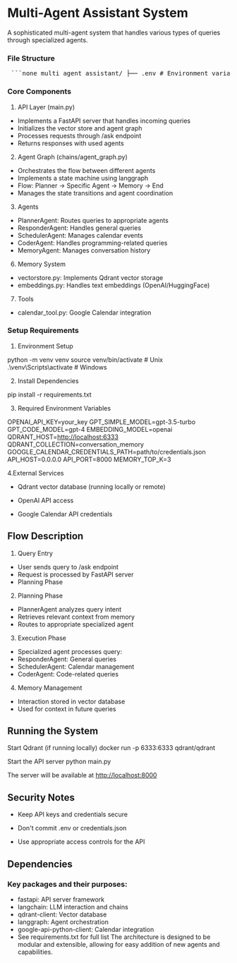 # Multi-Agent Assistant System

A sophisticated multi-agent system that handles various types of queries through specialized agents.

### File Structure

<pre lang="markdown"> ```none multi_agent_assistant/ ├── .env # Environment variables and configuration ├── config.py # Configuration loading and constants ├── credentials.json # Google Calendar API credentials ├── main.py # FastAPI server entry point ├── requirements.txt # Project dependencies ├── agents/ # Individual agent implementations ├── chains/ # Agent orchestration ├── memory/ # Vector storage and embeddings └── tools/ # External service integrations ``` </pre>
### Core Components

1. API Layer (main.py)

* Implements a FastAPI server that handles incoming queries
* Initializes the vector store and agent graph
* Processes requests through /ask endpoint
* Returns responses with used agents

2. Agent Graph (chains/agent\_graph.py)

* Orchestrates the flow between different agents
* Implements a state machine using langgraph
* Flow: Planner → Specific Agent → Memory → End
* Manages the state transitions and agent coordination

3. Agents

* PlannerAgent: Routes queries to appropriate agents
* ResponderAgent: Handles general queries
* SchedulerAgent: Manages calendar events
* CoderAgent: Handles programming-related queries
* MemoryAgent: Manages conversation history

6. Memory System

* vectorstore.py: Implements Qdrant vector storage
* embeddings.py: Handles text embeddings (OpenAI/HuggingFace)

7. Tools

* calendar\_tool.py: Google Calendar integration

### Setup Requirements

1. Environment Setup

python -m venv venv
source venv/bin/activate  # Unix
.\venv\Scripts\activate   # Windows

2. Install Dependencies

pip install -r requirements.txt

3. Required Environment Variables

OPENAI\_API\_KEY=your\_key
GPT\_SIMPLE\_MODEL=gpt-3.5-turbo
GPT\_CODE\_MODEL=gpt-4
EMBEDDING\_MODEL=openai
QDRANT\_HOST=[http://localhost:6333](http://localhost:6333)
QDRANT\_COLLECTION=conversation\_memory
GOOGLE\_CALENDAR\_CREDENTIALS\_PATH=path/to/credentials.json
API\_HOST=0.0.0.0
API\_PORT=8000
MEMORY\_TOP\_K=3

4.External Services

* Qdrant vector database (running locally or remote)

* OpenAI API access

* Google Calendar API credentials

## Flow Description

1. Query Entry

* User sends query to /ask endpoint
* Request is processed by FastAPI server
* Planning Phase

2. Planning Phase

* PlannerAgent analyzes query intent
* Retrieves relevant context from memory
* Routes to appropriate specialized agent

3. Execution Phase

* Specialized agent processes query:
* ResponderAgent: General queries
* SchedulerAgent: Calendar management
* CoderAgent: Code-related queries

4. Memory Management

* Interaction stored in vector database
* Used for context in future queries

## Running the System

Start Qdrant (if running locally)
docker run -p 6333:6333 qdrant/qdrant

Start the API server
python main.py

The server will be available at [http://localhost:8000](http://localhost:8000)

## Security Notes

* Keep API keys and credentials secure

* Don't commit .env or credentials.json

* Use appropriate access controls for the API

## Dependencies

### Key packages and their purposes:

* fastapi: API server framework
* langchain: LLM interaction and chains
* qdrant-client: Vector database
* langgraph: Agent orchestration
* google-api-python-client: Calendar integration
* See requirements.txt for full list
  The architecture is designed to be modular and extensible, allowing for easy addition of new agents and capabilities.

